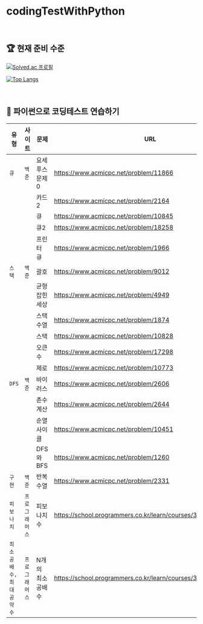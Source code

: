 # codingTestWithPython

<br/>

## 🏆 현재 준비 수준

[![Solved.ac
프로필](http://mazassumnida.wtf/api/v2/generate_badge?boj=bona366)](https://solved.ac/profile/bona366)

[![Top Langs](https://github-readme-stats.vercel.app/api/top-langs/?username=hee2425&layout=compact)](https://github.com/hee2425/github-readme-stats)

<br/>

## 💪 파이썬으로 코딩테스트 연습하기

| 유형                    | 사이트         | 문제             | URL                                                             | 난이도 |
| ----------------------- | -------------- | ---------------- | --------------------------------------------------------------- | ------ |
| `큐`                    | `백준`         | 요세푸스 문제 0  | https://www.acmicpc.net/problem/11866                           | 🌑     |
|                         |                | 카드2            | https://www.acmicpc.net/problem/2164                            | 🌑     |
|                         |                | 큐               | https://www.acmicpc.net/problem/10845                           | 🌑     |
|                         |                | 큐2              | https://www.acmicpc.net/problem/18258                           | 🌑     |
|                         |                | 프린터 큐        | https://www.acmicpc.net/problem/1966                            | 🌑     |
| `스택`                  | `백준`         | 괄호             | https://www.acmicpc.net/problem/9012                            | 🌑     |
|                         |                | 균형잡힌 세상    | https://www.acmicpc.net/problem/4949                            | 🌑     |
|                         |                | 스택 수열        | https://www.acmicpc.net/problem/1874                            | 🌑     |
|                         |                | 스택             | https://www.acmicpc.net/problem/10828                           | 🌑     |
|                         |                | 오큰수           | https://www.acmicpc.net/problem/17298                           | 🌑     |
|                         |                | 제로             | https://www.acmicpc.net/problem/10773                           | 🌑     |
| `DFS`                   | `백준`         | 바이러스         | https://www.acmicpc.net/problem/2606                            | 🌗     |
|                         |                | 촌수계산         | https://www.acmicpc.net/problem/2644                            | 🌗     |
|                         |                | 순열사이클       | https://www.acmicpc.net/problem/10451                           | 🌕     |
|                         |                | DFS와 BFS        | https://www.acmicpc.net/problem/1260                            | 🌕     |
| `구현`                  | `백준`         | 반복수열         | https://www.acmicpc.net/problem/2331                            | 🌕     |
| `피보나치`              | `프로그래머스` | 피보나치 수      | https://school.programmers.co.kr/learn/courses/30/lessons/12945 | 🌕     |
| `최소공배수,최대공약수` | `프로그래머스` | N개의 최소공배수 | https://school.programmers.co.kr/learn/courses/30/lessons/12953 | 🌕     |
